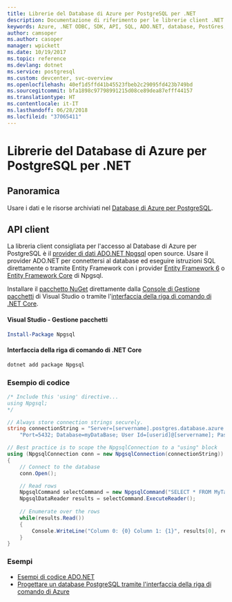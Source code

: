 ```yaml
---
title: Librerie del Database di Azure per PostgreSQL per .NET
description: Documentazione di riferimento per le librerie client .NET per il Database di Azure per PostgreSQL
keywords: Azure, .NET ODBC, SDK, API, SQL, ADO.NET, database, PostGres, PostgreSQL
author: camsoper
ms.author: casoper
manager: wpickett
ms.date: 10/19/2017
ms.topic: reference
ms.devlang: dotnet
ms.service: postgresql
ms.custom: devcenter, svc-overview
ms.openlocfilehash: 40ef1d5ffd41b45523fbeb2c29095fd423b749bd
ms.sourcegitcommit: bfa1898c97798991215d08ce89dea87efff44157
ms.translationtype: HT
ms.contentlocale: it-IT
ms.lasthandoff: 06/28/2018
ms.locfileid: "37065411"
---
```

# <a name="azure-database-for-postgresql-libraries-for-net"></a>Librerie del Database di Azure per PostgreSQL per .NET

## <a name="overview"></a>Panoramica

Usare i dati e le risorse archiviati nel [Database di Azure per PostgreSQL](https://docs.microsoft.com/azure/postgresql/).

## <a name="client-api"></a>API client

La libreria client consigliata per l'accesso al Database di Azure per PostgreSQL è il [provider di dati ADO.NET Npgsql](http://www.npgsql.org/) open source. Usare il provider ADO.NET per connettersi al database ed eseguire istruzioni SQL direttamente o tramite Entity Framework con i provider [Entity Framework 6](http://www.npgsql.org/ef6/index.html) o [Entity Framework Core](http://www.npgsql.org/efcore/index.html) di Npgsql.

Installare il [pacchetto NuGet](https://www.nuget.org/packages/Npgsql) direttamente dalla [Console di Gestione pacchetti][PackageManager] di Visual Studio o tramite l'[interfaccia della riga di comando di .NET Core][DotNetCLI].

#### <a name="visual-studio-package-manager"></a>Visual Studio - Gestione pacchetti

```powershell
Install-Package Npgsql
```

#### <a name="net-core-cli"></a>Interfaccia della riga di comando di .NET Core

```bash
dotnet add package Npgsql
```

### <a name="code-example"></a>Esempio di codice

```csharp
/* Include this 'using' directive...
using Npgsql;
*/

// Always store connection strings securely. 
string connectionString = "Server=[servername].postgres.database.azure.com; " +
    "Port=5432; Database=myDataBase; User Id=[userid]@[servername]; Password=password;";

// Best practice is to scope the NpgsqlConnection to a "using" block
using (NpgsqlConnection conn = new NpgsqlConnection(connectionString))
{
    // Connect to the database
    conn.Open();

    // Read rows
    NpgsqlCommand selectCommand = new NpgsqlCommand("SELECT * FROM MyTable", conn);
    NpgsqlDataReader results = selectCommand.ExecuteReader();
    
    // Enumerate over the rows
    while(results.Read())
    {
        Console.WriteLine("Column 0: {0} Column 1: {1}", results[0], results[1]);
    }
}
```

### <a name="samples"></a>Esempi

- [Esempi di codice ADO.NET](/dotnet/framework/data/adonet/ado-net-code-examples)
- [Progettare un database PostgreSQL tramite l'interfaccia della riga di comando di Azure](https://docs.microsoft.com/azure/postgresql/tutorial-design-database-using-azure-cli)


[PackageManager]: https://docs.microsoft.com/nuget/tools/package-manager-console
[DotNetCLI]: https://docs.microsoft.com/dotnet/core/tools/dotnet-add-package
